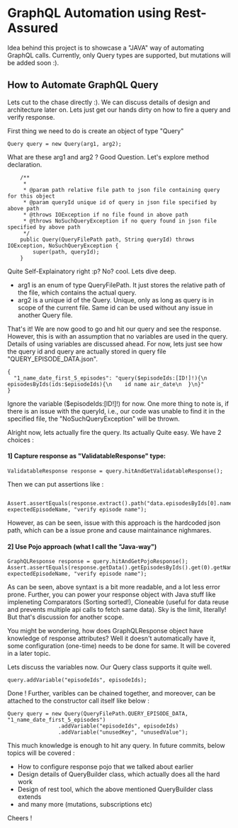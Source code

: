 
# GraphQL Automation using Rest-Assured

Idea behind this project is to showcase a "JAVA" way of automating GraphQL calls. Currently, only Query types are supported, but mutations will be added soon :).

## How to Automate GraphQL Query

Lets cut to the chase directly :). We can discuss details of design and architecture later on. Lets just get our hands dirty on how to fire a query and verify response.

First thing we need to do is create an object of type "Query"

```
Query query = new Query(arg1, arg2);
```
What are these arg1 and arg2 ? Good Question. Let's explore method declaration.
```
    /**
     *
     * @param path relative file path to json file containing query for this object
     * @param queryId unique id of query in json file specified by above path
     * @throws IOException if no file found in above path
     * @throws NoSuchQueryException if no query found in json file specified by above path
     */
    public Query(QueryFilePath path, String queryId) throws IOException, NoSuchQueryException {
        super(path, queryId);
    }
```
Quite Self-Explainatory right :p? No? cool. Lets dive deep.
- arg1 is an enum of type QueryFilePath. It just stores the relative path of the file, which contains the actual query.
- arg2 is a unique id of the Query. Unique, only as long as query is in scope of the current file. Same id can be used without any issue in another Query file.
  
That's it! We are now good to go and hit our query and see the response. However, this is with an assumption that no variables are used in the query. Details of using variables are discussed ahead.
  For now, lets just see how the query id and query are actually stored in query file "QUERY_EPISODE_DATA.json".
```
{
  "1_name_date_first_5_episodes": "query($episodeIds:[ID!]!){\n  episodesByIds(ids:$episodeIds){\n    id name air_date\n  }\n}"
}
```
Ignore the variable ($episodeIds:[ID!]!) for now.
One more thing to note is, if there is an issue with the queryId, i.e., our code was unable to find it in the specified file, the "NoSuchQueryException" will be thrown.

Alright now, lets actually fire the query. Its actually Quite easy. We have 2 choices :

#### 1] Capture response as "ValidatableResponse" type:
```
ValidatableResponse response = query.hitAndGetValidatableResponse();
```
Then we can put assertions like :
```
 Assert.assertEquals(response.extract().path("data.episodesByIds[0].name"), expectedEpisodeName, "verify episode name");
```
However, as can be seen, issue with this approach is the hardcoded json path, which can be a issue prone and cause maintainance nighmares.

#### 2] Use Pojo approach (what I call the "Java-way")
```
GraphQLResponse response = query.hitAndGetPojoResponse();
Assert.assertEquals(response.getData().getEpisodesByIds().get(0).getName(), expectedEpisodeName, "verify episode name");
```
As can be seen, above syntaxt is a bit more readable, and a lot less error prone. Further, you can power your response object with Java stuff like impleneting Comparators (Sorting sorted!), Cloneable (useful for data reuse and prevents multiple api calls to fetch same data). Sky is the limit, literally! But that's discussion for another scope.

You might be wondering, how does GraphQLResponse object have knowledge of response attributes? Well it doesn't automatically have it, some configuration (one-time) needs to be done for same. It will be covered in a later topic.

Lets discuss the variables now. Our Query class supports it quite well.
```
query.addVariable("episodeIds", episodeIds);
```
Done ! Further, varibles can be chained together, and moreover, can be attached to the constructor call itself like below :
```
Query query = new Query(QueryFilePath.QUERY_EPISODE_DATA, "1_name_date_first_5_episodes")
                .addVariable("episodeIds", episodeIds)
                .addVariable("unusedKey", "unusedValue");
```

This much knowledge is enough to hit any query.
In future commits, below topics will be covered :
- How to configure  response pojo that we talked about earlier
- Design details of QueryBuilder class, which actually does all the hard work
- Design of rest tool, which the above mentioned QueryBuilder class extends
- and many more (mutations, subscriptions etc)

Cheers !